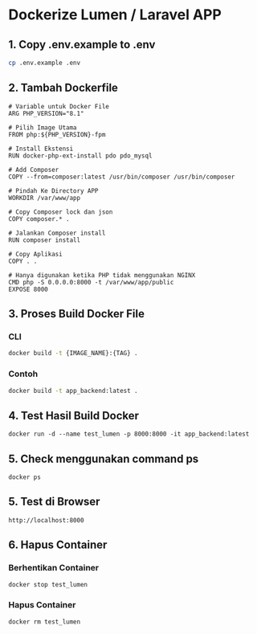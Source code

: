 # Dockerize Lumen / Laravel APP

## 1. Copy .env.example to .env
```bash
cp .env.example .env
```
## 2. Tambah Dockerfile
```
# Variable untuk Docker File
ARG PHP_VERSION="8.1"

# Pilih Image Utama
FROM php:${PHP_VERSION}-fpm

# Install Ekstensi
RUN docker-php-ext-install pdo pdo_mysql

# Add Composer
COPY --from=composer:latest /usr/bin/composer /usr/bin/composer

# Pindah Ke Directory APP
WORKDIR /var/www/app

# Copy Composer lock dan json
COPY composer.* .

# Jalankan Composer install
RUN composer install

# Copy Aplikasi
COPY . .

# Hanya digunakan ketika PHP tidak menggunakan NGINX
CMD php -S 0.0.0.0:8000 -t /var/www/app/public
EXPOSE 8000
```
## 3. Proses Build Docker File
### CLI
```bash
docker build -t {IMAGE_NAME}:{TAG} .
```
### Contoh
```bash
docker build -t app_backend:latest .
```
## 4. Test Hasil Build Docker
```
docker run -d --name test_lumen -p 8000:8000 -it app_backend:latest 
```
## 5. Check menggunakan command ps
```
docker ps
```
## 5. Test di Browser
```
http://localhost:8000
```
## 6. Hapus Container
### Berhentikan Container
```bash
docker stop test_lumen
```

### Hapus Container
```bash
docker rm test_lumen
```
